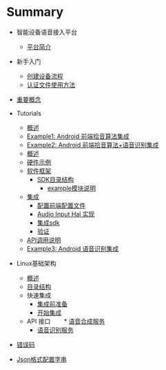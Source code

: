 # Summary

* 智能设备语音接入平台
    * [平台简介](introduction.md)
* 新手入门
    * [创建设备流程](rookie-guide/create-device.md)
    * [认证文件使用方法](rookie-guide/usage.md) 
* [重要概念](important-concept.md)
* Tutorials
    * [概述](tutorials/intro.md)
    * [Example1: Android 前端拾音算法集成](tutorials/example1/intro.md)
    * [Example2: Android 前端拾音算法+语音识别集成](tutorials/example2/intro.md)
     * [概述](tutorials/example2/introduce.md) 
     * [硬件示例](tutorials/example2/introduce_hw.md)
     * [软件框架](tutorials/example2/introduce_sw.md)
       * [SDK目录结构](tutorials/example2/sdk_dir.md)
         * [example模块说明](tutorials/example2/introduce_speechexecutor.md) 
     * [集成](tutorials/example2/introduce_include.md)
       * [配置前端配置文件](tutorials/example2/introduce_config.md)
       * [Audio Input Hal 实现](tutorials/example2/introduce_mic_array.md)
       * [集成sdk](tutorials/example2/introduce_prebuilt.md)
       * [验证](tutorials/example2/test.md)
     * [API调用说明](tutorials/example2/api_voicerecognize.md)
    * [Example3: Android 语音识别集成](tutorials/example3/intro.md)


* Linux基础架构
     * [概述](/speechTTS/introduce.md)
     * [目录结构](/linuxsdk/sdk_linux_dir.md)
     * 快速集成
        * [集成前准备](/linuxsdk/init_linux_prepare.md)
        * [开始集成](/linuxsdk/begin_integrate.md)
     * API 接口
        * [语音合成服务](/linuxsdk/linux_tts_api.md)
        * [语音识别服务](/linuxsdk/linux_speech_api.md)
* [错误码](common/err_code.md)
* [Json格式配置字串](common/api_json.md)     



